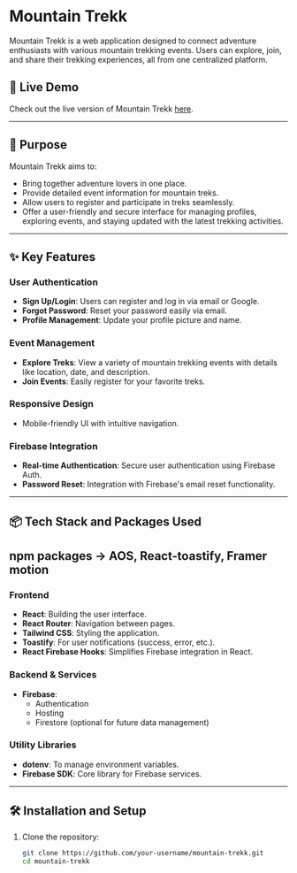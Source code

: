 # Mountain Trekk

Mountain Trekk is a web application designed to connect adventure enthusiasts with various mountain trekking events. Users can explore, join, and share their trekking experiences, all from one centralized platform.

## 🚀 Live Demo

Check out the live version of Mountain Trekk [here](https://your-live-app-url.com).

---

## 📖 Purpose

Mountain Trekk aims to:
- Bring together adventure lovers in one place.
- Provide detailed event information for mountain treks.
- Allow users to register and participate in treks seamlessly.
- Offer a user-friendly and secure interface for managing profiles, exploring events, and staying updated with the latest trekking activities.

---

## ✨ Key Features

### User Authentication
- **Sign Up/Login**: Users can register and log in via email or Google.
- **Forgot Password**: Reset your password easily via email.
- **Profile Management**: Update your profile picture and name.

### Event Management
- **Explore Treks**: View a variety of mountain trekking events with details like location, date, and description.
- **Join Events**: Easily register for your favorite treks.

### Responsive Design
- Mobile-friendly UI with intuitive navigation.

### Firebase Integration
- **Real-time Authentication**: Secure user authentication using Firebase Auth.
- **Password Reset**: Integration with Firebase's email reset functionality.

---

## 📦 Tech Stack and Packages Used
## npm packages -> AOS, React-toastify, Framer motion
### Frontend
- **React**: Building the user interface.
- **React Router**: Navigation between pages.
- **Tailwind CSS**: Styling the application.
- **Toastify**: For user notifications (success, error, etc.).
- **React Firebase Hooks**: Simplifies Firebase integration in React.

### Backend & Services
- **Firebase**:
  - Authentication
  - Hosting
  - Firestore (optional for future data management)

### Utility Libraries
- **dotenv**: To manage environment variables.
- **Firebase SDK**: Core library for Firebase services.

---

## 🛠 Installation and Setup

1. Clone the repository:
   ```bash
   git clone https://github.com/your-username/mountain-trekk.git
   cd mountain-trekk
